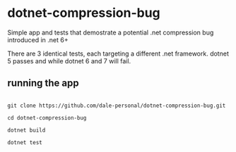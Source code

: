 # dotnet-compression-bug

Simple app and tests that demostrate a potential .net compression bug introduced in .net 6+

There are 3 identical tests, each targeting a different .net framework. dotnet 5 passes and while dotnet 6 and 7 will fail.

## running the app

```pws

git clone https://github.com/dale-personal/dotnet-compression-bug.git

cd dotnet-compression-bug

dotnet build

dotnet test

```
